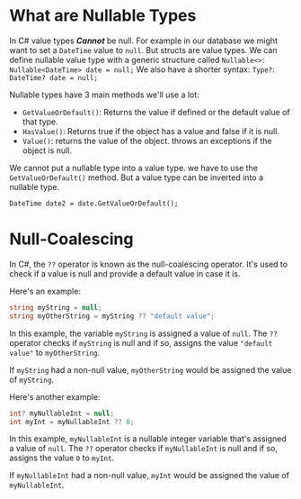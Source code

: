 # What are Nullable Types

In C# value types ***Cannot*** be null.
For example in our database we might want to set a `DateTime` value to `null`. But structs are value types.
We can define nullable value type with a generic structure called `Nullable<>`:
`Nullable<DateTime> date = null;`
We also have a shorter syntax: `Type?`:
`DateTime? date = null;`

Nullable types have 3 main methods we'll use a lot:

- `GetValueOrDefault()`: Returns the value if defined or the default value of that type.
- `HasValue()`: Returns true if the object has a value and false if it is null.
- `Value()`: returns the value of the object. throws an exceptions if the object is null.

We cannot put a nullable type into a value type. we have to use the `GetValueOrDefault()` method. But a value type can be inverted into a nullable type.

`DateTime date2 = date.GetValueOrDefault();`

# Null-Coalescing

In C#, the `??` operator is known as the null-coalescing operator. It's used to check if a value is null and provide a default value in case it is.

Here's an example:

```C#
string myString = null;
string myOtherString = myString ?? "default value";
```

In this example, the variable `myString` is assigned a value of `null`. The `??` operator checks if `myString` is null and if so, assigns the value `"default value"` to `myOtherString`.

If `myString` had a non-null value, `myOtherString` would be assigned the value of `myString`.

Here's another example:

```C#
int? myNullableInt = null;
int myInt = myNullableInt ?? 0;
```

In this example, `myNullableInt` is a nullable integer variable that's assigned a value of `null`. The `??` operator checks if `myNullableInt` is null and if so, assigns the value `0` to `myInt`.

If `myNullableInt` had a non-null value, `myInt` would be assigned the value of `myNullableInt`.